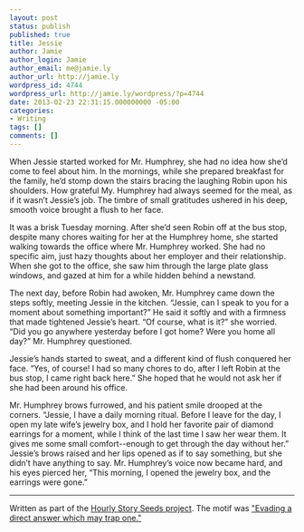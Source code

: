 ```yaml
---
layout: post
status: publish
published: true
title: Jessie
author: Jamie
author_login: Jamie
author_email: me@jamie.ly
author_url: http://jamie.ly
wordpress_id: 4744
wordpress_url: http://jamie.ly/wordpress/?p=4744
date: 2013-02-23 22:31:15.000000000 -05:00
categories:
- Writing
tags: []
comments: []
---
```

When Jessie started worked for Mr. Humphrey, she had no idea how
she&rsquo;d come to feel about him. In the mornings, while she prepared
breakfast for the family, he&rsquo;d stomp down the stairs bracing the
laughing Robin upon his shoulders. How grateful My. Humphrey had always
seemed for the meal, as if it wasn&rsquo;t Jessie&rsquo;s job. The
timbre of small gratitudes ushered in his deep, smooth voice brought a
flush to her face.

It was a brisk Tuesday morning. After
she&rsquo;d seen Robin off at the bus stop, despite many chores waiting
for her at the Humphrey home, she started walking towards the office
where Mr. Humphrey worked. She had no specific aim, just hazy thoughts
about her employer and their relationship. When she got to the office,
she saw him through the large plate glass windows, and gazed at him for
a while hidden behind a newstand.

The next day, before Robin had
awoken, Mr. Humphrey came down the steps softly, meeting Jessie in the
kitchen. &ldquo;Jessie, can I speak to you for a moment about something
important?&rdquo; He said it softly and with a firmness that made
tightened Jessie&rsquo;s heart. &ldquo;Of course, what is it?&rdquo; she
worried. &ldquo;Did you go anywhere yesterday before I got home? Were
you home all day?&rdquo; Mr. Humphrey questioned.

Jessie&rsquo;s
hands started to sweat, and a different kind of flush conquered her
face. &ldquo;Yes, of course! I had so many chores to do, after I left
Robin at the bus stop, I came right back here.&rdquo; She hoped that he
would not ask her if she had been around his office.

Mr. Humphrey
brows furrowed, and his patient smile drooped at the corners.
&ldquo;Jessie, I have a daily morning ritual. Before I leave for the
day, I open my late wife&rsquo;s jewelry box, and I hold her favorite
pair of diamond earrings for a moment, while I think of the last time I
saw her wear them. It gives me some small comfort--enough to get through
the day without her.&rdquo; Jessie&rsquo;s brows raised and her lips
opened as if to say something, but she didn&rsquo;t have anything to
say. Mr. Humphrey&rsquo;s voice now became hard, and his eyes pierced
her, &ldquo;This morning, I opened the jewelry box, and the earrings
were gone.&rdquo;

---

Written as part of the 
[Hourly Story Seeds project](https://twitter.com/stiththompson). 
The motif was 
["Evading a direct answer which may trap one."](https://twitter.com/StithThompson/status/305497286551670784)
